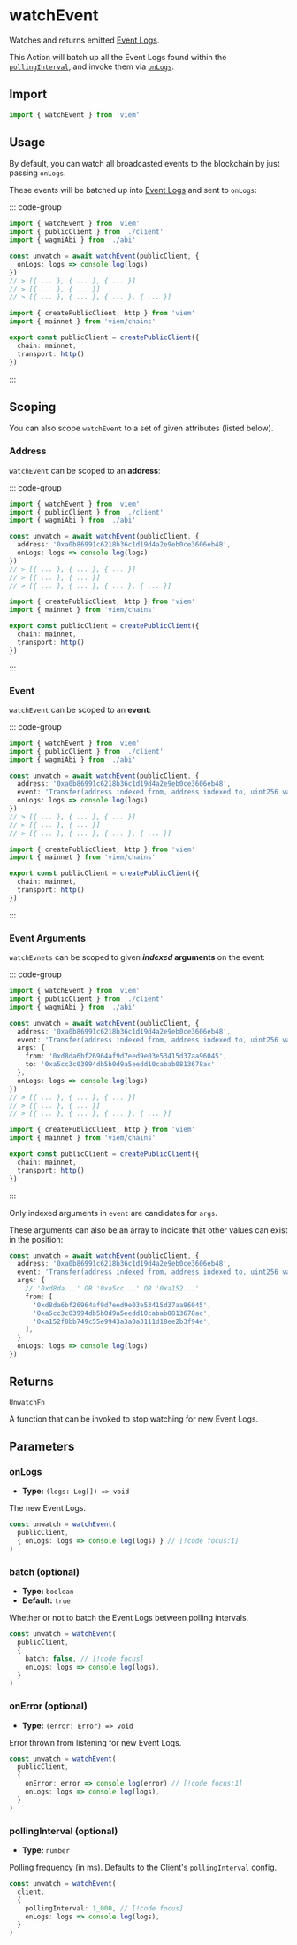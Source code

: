 # watchEvent

Watches and returns emitted [Event Logs](/docs/glossary/terms#TODO).

This Action will batch up all the Event Logs found within the [`pollingInterval`](#pollinginterval-optional), and invoke them via [`onLogs`](#onLogs).

## Import

```ts
import { watchEvent } from 'viem'
```

## Usage

By default, you can watch all broadcasted events to the blockchain by just passing `onLogs`. 

These events will be batched up into [Event Logs](/docs/glossary/terms#TODO) and sent to `onLogs`:

::: code-group

```ts [example.ts]
import { watchEvent } from 'viem'
import { publicClient } from './client'
import { wagmiAbi } from './abi'

const unwatch = await watchEvent(publicClient, {
  onLogs: logs => console.log(logs)
})
// > [{ ... }, { ... }, { ... }]
// > [{ ... }, { ... }]
// > [{ ... }, { ... }, { ... }, { ... }]
```

```ts [client.ts]
import { createPublicClient, http } from 'viem'
import { mainnet } from 'viem/chains'

export const publicClient = createPublicClient({
  chain: mainnet,
  transport: http()
})
```

:::

## Scoping

You can also scope `watchEvent` to a set of given attributes (listed below).

### Address

`watchEvent` can be scoped to an **address**:

::: code-group

```ts [example.ts]
import { watchEvent } from 'viem'
import { publicClient } from './client'
import { wagmiAbi } from './abi'

const unwatch = await watchEvent(publicClient, {
  address: '0xa0b86991c6218b36c1d19d4a2e9eb0ce3606eb48',
  onLogs: logs => console.log(logs)
})
// > [{ ... }, { ... }, { ... }]
// > [{ ... }, { ... }]
// > [{ ... }, { ... }, { ... }, { ... }]
```

```ts [client.ts]
import { createPublicClient, http } from 'viem'
import { mainnet } from 'viem/chains'

export const publicClient = createPublicClient({
  chain: mainnet,
  transport: http()
})
```

:::

### Event

`watchEvent` can be scoped to an **event**:

::: code-group

```ts [example.ts]
import { watchEvent } from 'viem'
import { publicClient } from './client'
import { wagmiAbi } from './abi'

const unwatch = await watchEvent(publicClient, {
  address: '0xa0b86991c6218b36c1d19d4a2e9eb0ce3606eb48',
  event: 'Transfer(address indexed from, address indexed to, uint256 value)',
  onLogs: logs => console.log(logs)
})
// > [{ ... }, { ... }, { ... }]
// > [{ ... }, { ... }]
// > [{ ... }, { ... }, { ... }, { ... }]
```

```ts [client.ts]
import { createPublicClient, http } from 'viem'
import { mainnet } from 'viem/chains'

export const publicClient = createPublicClient({
  chain: mainnet,
  transport: http()
})
```

:::

### Event Arguments

`watchEvnets` can be scoped to given **_indexed_ arguments** on the event:

::: code-group

```ts [example.ts]
import { watchEvent } from 'viem'
import { publicClient } from './client'
import { wagmiAbi } from './abi'

const unwatch = await watchEvent(publicClient, {
  address: '0xa0b86991c6218b36c1d19d4a2e9eb0ce3606eb48',
  event: 'Transfer(address indexed from, address indexed to, uint256 value)',
  args: {
    from: '0xd8da6bf26964af9d7eed9e03e53415d37aa96045',
    to: '0xa5cc3c03994db5b0d9a5eedd10cabab0813678ac'
  },
  onLogs: logs => console.log(logs)
})
// > [{ ... }, { ... }, { ... }]
// > [{ ... }, { ... }]
// > [{ ... }, { ... }, { ... }, { ... }]
```

```ts [client.ts]
import { createPublicClient, http } from 'viem'
import { mainnet } from 'viem/chains'

export const publicClient = createPublicClient({
  chain: mainnet,
  transport: http()
})
```

:::

Only indexed arguments in `event` are candidates for `args`.

These arguments can also be an array to indicate that other values can exist in the position:

```ts
const unwatch = await watchEvent(publicClient, {
  address: '0xa0b86991c6218b36c1d19d4a2e9eb0ce3606eb48',
  event: 'Transfer(address indexed from, address indexed to, uint256 value)',
  args: {
    // '0xd8da...' OR '0xa5cc...' OR '0xa152...'
    from: [
      '0xd8da6bf26964af9d7eed9e03e53415d37aa96045', 
      '0xa5cc3c03994db5b0d9a5eedd10cabab0813678ac',
      '0xa152f8bb749c55e9943a3a0a3111d18ee2b3f94e',
    ],
  }
  onLogs: logs => console.log(logs)
})
```

## Returns

`UnwatchFn`

A function that can be invoked to stop watching for new Event Logs.

## Parameters

### onLogs

- **Type:** `(logs: Log[]) => void`

The new Event Logs.

```ts
const unwatch = watchEvent(
  publicClient,
  { onLogs: logs => console.log(logs) } // [!code focus:1]
)
```

### batch (optional)

- **Type:** `boolean`
- **Default:** `true`

Whether or not to batch the Event Logs between polling intervals.

```ts
const unwatch = watchEvent(
  publicClient,
  { 
    batch: false, // [!code focus]
    onLogs: logs => console.log(logs),
  }
)
```

### onError (optional)

- **Type:** `(error: Error) => void`

Error thrown from listening for new Event Logs.

```ts
const unwatch = watchEvent(
  publicClient,
  { 
    onError: error => console.log(error) // [!code focus:1]
    onLogs: logs => console.log(logs),
  }
)
```

### pollingInterval (optional)

- **Type:** `number`

Polling frequency (in ms). Defaults to the Client's `pollingInterval` config.

```ts
const unwatch = watchEvent(
  client,
  { 
    pollingInterval: 1_000, // [!code focus]
    onLogs: logs => console.log(logs),
  }
)
```